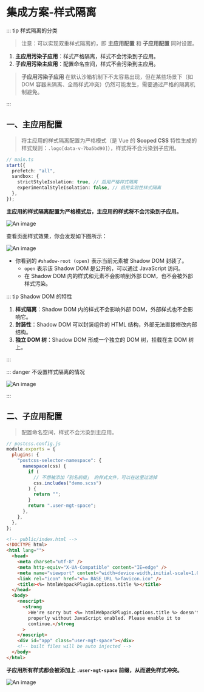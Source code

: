 # 集成方案-样式隔离

::: tip 样式隔离的分类

> 注意：可以实现双重样式隔离的，即 **主应用配置** 和 **子应用配置** 同时设置。

1. **主应用污染子应用**：样式严格隔离，样式不会污染到子应用。
2. **子应用污染主应用**：配置命名空间，样式不会污染到主应用。

> **子应用污染子应用** 在默认沙箱机制下不太容易出现，但在某些场景下（如 DOM 容器未隔离、全局样式冲突）仍然可能发生，需要通过严格的隔离机制避免。

:::

## 一、主应用配置

> 将主应用的样式隔离配置为严格模式（是 Vue 的 **Scoped CSS** 特性生成的样式规则：`.logo[data-v-7ba5bd90]`），样式将不会污染到子应用。

```ts
// main.ts
start({
  prefetch: "all",
  sandbox: {
    strictStyleIsolation: true, // 启用严格样式隔离
    experimentalStyleIsolation: false, // 启用实验性样式隔离
  },
});
```

**主应用的样式隔离配置为严格模式后，主应用的样式将不会污染到子应用。**

![An image](/images/from-zero/fe/qiankun-styles.jpg)

查看页面样式效果，你会发现如下图所示：

![An image](/images/from-zero/fe/qiankun-styles-4.jpg)

- 你看到的 `#shadow-root (open)` 表示当前元素被 Shadow DOM 封装了。
  - `open` 表示该 Shadow DOM 是公开的，可以通过 JavaScript 访问。
  - 在 Shadow DOM 内的样式和元素不会影响到外部 DOM，也不会被外部样式污染。

::: tip Shadow DOM 的特性

1. **样式隔离**：Shadow DOM 内的样式不会影响外部 DOM，外部样式也不会影响它。
2. **封装性**：Shadow DOM 可以封装组件的 HTML 结构，外部无法直接修改内部结构。
3. **独立 DOM 树**：Shadow DOM 形成一个独立的 DOM 树，挂载在主 DOM 树上。

:::

::: danger 不设置样式隔离的情况

![An image](/images/from-zero/fe/qiankun-styles-3.jpg)

:::

## 二、子应用配置

> 配置命名空间，样式不会污染到主应用。

```js
// postcss.config.js
module.exports = {
  plugins: {
    "postcss-selector-namespace": {
      namespace(css) {
        if (
          // 不想被添加「别名前缀」 的样式文件，可以在这里过滤掉
          css.includes("demo.scss")
        ) {
          return "";
        }
        return ".user-mgt-space";
      },
    },
  },
};
```

```html
<!-- public/index.html -->
<!DOCTYPE html>
<html lang="">
  <head>
    <meta charset="utf-8" />
    <meta http-equiv="X-UA-Compatible" content="IE=edge" />
    <meta name="viewport" content="width=device-width,initial-scale=1.0" />
    <link rel="icon" href="<%= BASE_URL %>favicon.ico" />
    <title><%= htmlWebpackPlugin.options.title %></title>
  </head>
  <body>
    <noscript>
      <strong
        >We're sorry but <%= htmlWebpackPlugin.options.title %> doesn't work
        properly without JavaScript enabled. Please enable it to
        continue.</strong
      >
    </noscript>
    <div id="app" class="user-mgt-space"></div>
    <!-- built files will be auto injected -->
  </body>
</html>
```

**子应用所有样式都会被添加上 `.user-mgt-space` 前缀，从而避免样式冲突。**

![An image](/images/from-zero/fe/qiankun-styles-2.jpg)
